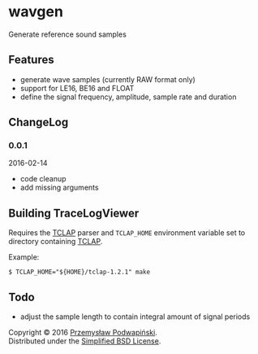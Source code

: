 # wavgen
Generate reference sound samples

## Features
- generate wave samples (currently RAW format only)
- support for LE16, BE16 and FLOAT 
- define the signal frequency, amplitude, sample rate and duration

## ChangeLog

### 0.0.1
2016-02-14
- code cleanup
- add missing arguments

## Building TraceLogViewer
Requires the [TCLAP][10] parser and `TCLAP_HOME` environment variable
set to directory containing [TCLAP][10].

Example:

	$ TCLAP_HOME="${HOME}/tclap-1.2.1" make

## Todo
- adjust the sample length to contain integral amount of signal periods


Copyright &copy; 2016 [Przemysław Podwapiński][98].<br>
Distributed under the [Simplified BSD License][99].

[10]:http://tclap.sourceforge.net/
[98]:mailto:p.podwapinski@gmail.com
[99]:https://www.freebsd.org/copyright/freebsd-license.html

